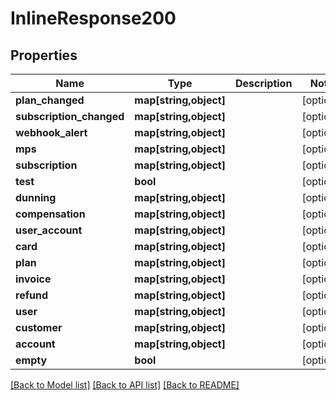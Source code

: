# InlineResponse200

## Properties
Name | Type | Description | Notes
------------ | ------------- | ------------- | -------------
**plan_changed** | **map[string,object]** |  | [optional] 
**subscription_changed** | **map[string,object]** |  | [optional] 
**webhook_alert** | **map[string,object]** |  | [optional] 
**mps** | **map[string,object]** |  | [optional] 
**subscription** | **map[string,object]** |  | [optional] 
**test** | **bool** |  | [optional] 
**dunning** | **map[string,object]** |  | [optional] 
**compensation** | **map[string,object]** |  | [optional] 
**user_account** | **map[string,object]** |  | [optional] 
**card** | **map[string,object]** |  | [optional] 
**plan** | **map[string,object]** |  | [optional] 
**invoice** | **map[string,object]** |  | [optional] 
**refund** | **map[string,object]** |  | [optional] 
**user** | **map[string,object]** |  | [optional] 
**customer** | **map[string,object]** |  | [optional] 
**account** | **map[string,object]** |  | [optional] 
**empty** | **bool** |  | [optional] 

[[Back to Model list]](../../README.md#documentation-for-models) [[Back to API list]](../../README.md#documentation-for-api-endpoints) [[Back to README]](../../README.md)

